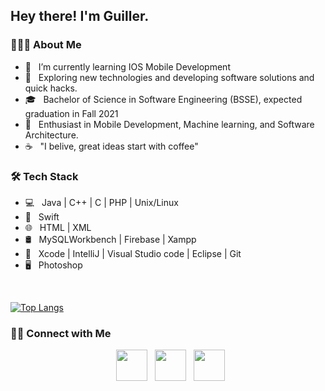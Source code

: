 <h2> Hey there! I'm Guiller.

<h3> 👨🏻‍💻 About Me </h3>

- 🔭 &nbsp; I’m currently learning IOS Mobile Development
- 🤔 &nbsp; Exploring new technologies and developing software solutions and quick hacks.
- 🎓 &nbsp; Bachelor of Science in Software Engineering (BSSE), expected graduation in Fall 2021
- 🌱 &nbsp; Enthusiast in Mobile Development, Machine learning, and Software Architecture.
- ☕ &nbsp; "I belive, great ideas start with coffee"  

<h3>🛠 Tech Stack</h3>

- 💻 &nbsp; Java | C++ | C | PHP | Unix/Linux
- 📱 &nbsp; Swift
- 🌐 &nbsp; HTML | XML 
- 🛢 &nbsp; MySQLWorkbench | Firebase | Xampp
- 🔧 &nbsp; Xcode | IntelliJ | Visual Studio code | Eclipse | Git 
- 🖥 &nbsp; Photoshop

<br>

[![Top Langs](https://github-readme-stats.vercel.app/api/top-langs/?username=devSouvik&layout=compact&text_color=daf7dc&bg_color=151515)](https://github.com/gelier/github-readme-stats)


<h3> 🤝🏻 Connect with Me </h3>

<p align="center">
&nbsp; <a href="https://www.instagram.com/gel_magnolia/" target="_blank" rel="noopener noreferrer"><img src="https://img.icons8.com/plasticine/100/000000/instagram-new.png" width="50" /></a>  
&nbsp; <a href="https://www.linkedin.com/in/guiller-d-5b39a3a0/" target="_blank" rel="noopener noreferrer"><img src="https://img.icons8.com/plasticine/100/000000/linkedin.png" width="50" /></a>
&nbsp; <a href="mailto:guillerdalit@gmail.com" target="_blank" rel="noopener noreferrer"><img src="https://img.icons8.com/plasticine/100/000000/gmail.png"  width="50" /></a>
</p>
